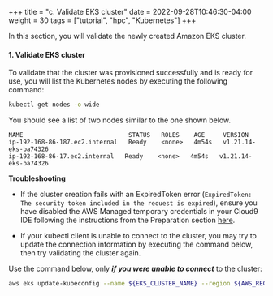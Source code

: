+++
title = "c. Validate EKS cluster"
date = 2022-09-28T10:46:30-04:00
weight = 30
tags = ["tutorial", "hpc", "Kubernetes"]
+++

In this section, you will validate the newly created Amazon EKS cluster. 

#### 1. Validate EKS cluster

To validate that the cluster was provisioned successfully and is ready for use, you will list the Kubernetes nodes by executing the following command:

```bash
kubectl get nodes -o wide
```

You should see a list of two nodes similar to the one shown below.

```
NAME                             STATUS   ROLES    AGE     VERSION
ip-192-168-86-187.ec2.internal   Ready    <none>   4m54s   v1.21.14-eks-ba74326
ip-192-168-86-17.ec2.internal   Ready    <none>   4m54s   v1.21.14-eks-ba74326
```

**Troubleshooting**

* If the cluster creation fails with an ExpiredToken error (`ExpiredToken: The security token included in the request is expired`), ensure you have disabled the AWS Managed temporary credentials in your Cloud9 IDE following the instructions from the Preparation section [here](/02-aws-getting-started/06-iam-role.html).

* If your kubectl client is unable to connect to the cluster, you may try to update the connection information by executing the command below, then try validating the cluster again.

Use the command below, only ***if you were unable to connect*** to the cluster:
```bash
aws eks update-kubeconfig --name ${EKS_CLUSTER_NAME} --region ${AWS_REGION}
```